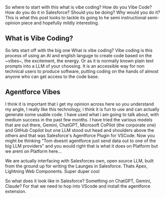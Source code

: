 So where to start with this what is vibe coding? How do you Vibe Code? How do you do it in Salesforce? Should you be doing? Why would you do it? This is what this post looks to tackle its going to he semi instructional semi-opinion piece and hopefully mildly interesting. 

## What is Vibe Coding?
So lets start off with the big one What is vibe coding? Vibe coding is this process of using an AI and english languge to create code based on the ~vibes~, the excitement, the energy. Or as it is normally known plain text prompts into a LLM of your choosing. It is an accessible way for non technical users to produce software, putting coding on the hands of almost anyone who can get access to the code base.

## Agentforce Vibes
I think it is important that i get my opinion across here so you understand my angle, I really like this technology, i think it is fun to use and can actually generate some usable code. I have used what i am going to talk about, with medium success in the past few months. I have tried the various models that are out there, Gemini, ChatGPT, Microsoft CoPilot (the corporate one) and GitHub Copilot but one LLM stood out head and shoulders above the others and that was Salesforce's Agentforce Plugin for VSCode. Now you might be thinking "Tom doesnt agentforce just send data out to one of the big LLM providers" and you would right that is what it does on Platform but we arent on Platform here...

We are actually interfacing with Salesforces own, open source LLM, built from the ground up for writing the Launges in Salesforce. Thats Apex, Lightning Web Components. Super duper cool

So what does it look like in Salesforce? Something on ChatGPT, Gemini, Claude? For that we need to hop into VScode and install the agentforce extension.
